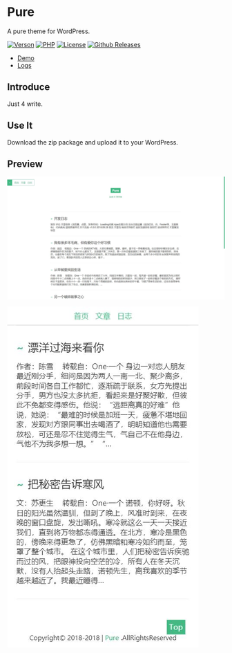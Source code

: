 # Pure

A pure theme for WordPress.

[![Verson](https://img.shields.io/badge/Release-1.1.0-orange.svg)](https://github.com/izhaoo/pure)
[![PHP](https://img.shields.io/badge/PHP-7.2-blue.svg)](http://www.php.net/ChangeLog-7.php)
[![License](https://img.shields.io/badge/License-MIT-red.svg)](https://mit-license.org/)
[![Github Releases](https://img.shields.io/badge/downloads-0.65MB-brightgreen.svg)](https://github.com/izhaoo/pure/releases/download/v1.0.0/pure-v1.0.0.zip)

* [Demo](https://pure.izhaoo.com)
* [Logs](https://pure.izhaoo.com/development-log.html)

## Introduce

Just 4 write.

## Use It

Download the zip package and upload it to your WordPress.

## Preview

![PC](https://github.com/izhaoo/pure/blob/master/temp/20180929135736.jpg)

![Mobile](https://github.com/izhaoo/pure/blob/master/temp/20180929135831.jpg)
